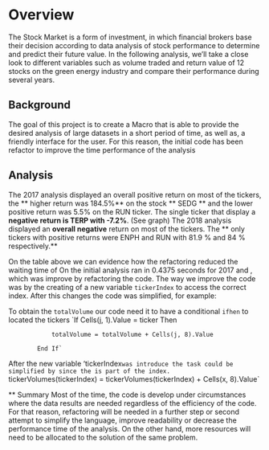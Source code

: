 # Overview

The Stock Market is a form of investment, in which financial brokers base their decision according to data analysis of stock performance to determine and predict their future value. In the following analysis, we’ll take a close look to different variables such as volume traded and return value of 12 stocks on the green energy industry and compare their performance during several years. 
## Background
The goal of this project is to create a Macro that is able to provide the desired analysis of large datasets  in a short period of time, as well as,  a friendly interface for the user. For this reason, the initial code has been refactor to improve the time performance of the analysis 

## Analysis
The 2017 analysis displayed an overall positive return on most of the tickers, the ** higher return was 184.5%** on the stock ** SEDG ** and the lower positive return was  5.5% on the RUN ticker. The single ticker that display a **negative return is TERP with -7.2%**. (See graph) 
The 2018 analysis displayed an **overall negative** return on most of the tickers.  The ** only tickers  with positive returns were ENPH and RUN with 81.9 % and 84 % respectively.** 


On the table above we can evidence how the refactoring reduced the waiting time of 
On the initial analysis ran in 0.4375 seconds for 2017 and , which was improve by refactoring the code. The way we improve the code was by the creating of a new variable `tickerIndex` to access the correct index. After this changes the code was simplified, for example: 

To obtain the `totalVolume` our code need it to have a conditional `ifhen` to located the tickers
`If Cells(j, 1).Value = ticker Then
            
                totalVolume = totalVolume + Cells(j, 8).Value
                
            End If`

After the new variable ‘tickerIndex` was introduce the task could be simplified by since the is part of the index. 
`tickerVolumes(tickerIndex) = tickerVolumes(tickerIndex) + Cells(x, 8).Value`

** Summary 
Most of the time, the code is develop under circumstances where the data results are needed regardless of the efficiency of the code. For that reason, refactoring will be needed in a further step or second attempt to simplify the language, improve readability or  decrease the performance time of the analysis. On the other hand, more resources will need to be allocated to the solution of the same problem.  




